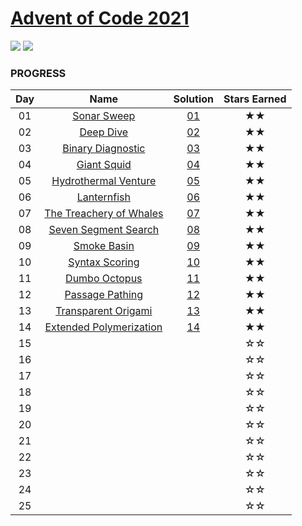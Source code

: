 # [Advent of Code 2021](https://adventofcode.com/2021)

![](https://img.shields.io/badge/day%20📅-14-blue)
![](https://img.shields.io/badge/stars%20⭐-28-yellow)
### PROGRESS

| Day | Name | Solution | Stars Earned |
| :------: | :-------------------: | :--------------: | :--------------: |
| 01 | [Sonar Sweep](https://adventofcode.com/2021/day/1) | [01](01) | ★★ |
| 02 | [Deep Dive](https://adventofcode.com/2021/day/2) | [02](02) | ★★ |
| 03 | [Binary Diagnostic](https://adventofcode.com/2021/day/3) | [03](03) | ★★ |
| 04 | [Giant Squid](https://adventofcode.com/2021/day/4) | [04](04) | ★★ |
| 05 | [Hydrothermal Venture](https://adventofcode.com/2021/day/5) | [05](05) | ★★ |
| 06 | [Lanternfish](https://adventofcode.com/2021/day/6) | [06](06) | ★★ |
| 07 | [The Treachery of Whales](https://adventofcode.com/2021/day/7) | [07](07) | ★★ |
| 08 | [Seven Segment Search](https://adventofcode.com/2021/day/8) | [08](08) | ★★ |
| 09 | [Smoke Basin](https://adventofcode.com/2021/day/9) | [09](09) | ★★ |
| 10 | [Syntax Scoring](https://adventofcode.com/2021/day/10) | [10](10) | ★★ |
| 11 | [Dumbo Octopus](https://adventofcode.com/2021/day/11) | [11](11) | ★★ |
| 12 | [Passage Pathing](https://adventofcode.com/2021/day/12) | [12](12) | ★★ |
| 13 | [Transparent Origami](https://adventofcode.com/2021/day/13) | [13](13) | ★★ |
| 14 | [Extended Polymerization](https://adventofcode.com/2021/day/14) | [14](14) | ★★ |
| 15 |  |  | ☆☆ |
| 16 |  |  | ☆☆ |
| 17 |  |  | ☆☆ |
| 18 |  |  | ☆☆ |
| 19 |  |  | ☆☆ |
| 20 |  |  | ☆☆ |
| 21 |  |  | ☆☆ |
| 22 |  |  | ☆☆ |
| 23 |  |  | ☆☆ |
| 24 |  |  | ☆☆ |
| 25 |  |  | ☆☆ |